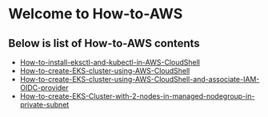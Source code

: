# Welcome to How-to-AWS

## Below is list of **How-to-AWS** contents
- [How-to-install-eksctl-and-kubectl-in-AWS-CloudShell](https://github.com/ad1mohan/How-to-AWS/tree/main/How-to-install-eksctl-and-kubectl-in-AWS-CloudShell)
- [How-to-create-EKS-cluster-using-AWS-CloudShell](https://github.com/ad1mohan/How-to-AWS/tree/main/How-to-create-EKS-cluster-using-AWS-CloudShell/)
- [How-to-create-EKS-cluster-using-AWS-CloudShell-and-associate-IAM-OIDC-provider](https://github.com/ad1mohan/How-to-AWS/tree/main/How-to-create-EKS-cluster-using-AWS-CloudShell-and-associate-IAM-OIDC-provider/)
- [How-to-create-EKS-Cluster-with-2-nodes-in-managed-nodegroup-in-private-subnet](https://github.com/ad1mohan/How-to-AWS/tree/main/How-to-create-EKS-Cluster-with-2-nodes-in-managed-nodegroup-in-private-subnet)